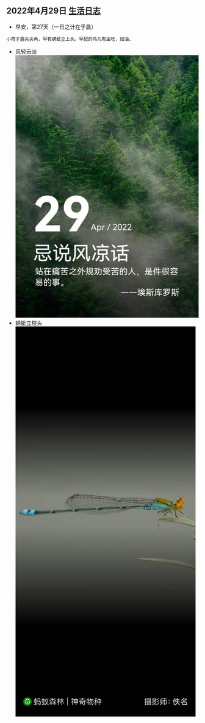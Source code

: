 ## 2022年4月29日  [生活日志](../life.md)
- 早安，第27天（一日之计在于晨）
```markdown
小荷才露尖尖角，早有蜻蜓立上头。早起的鸟儿有虫吃，加油。
```
- 风轻云淡
![](../img/20220429.jpg)
- 蜻蜓立枝头
![](../img/20220429b.jpg)
